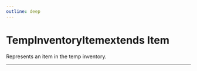 ```yaml
---
outline: deep
---
```


# TempInventoryItem ​<Badge type="info">extends Item</Badge>

Represents an item in the temp inventory.

---

